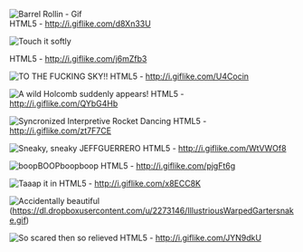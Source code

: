 ![Barrel Rollin - Gif](http://i.giflike.com/d8Xn33U.gif)  
HTML5 - http://i.giflike.com/d8Xn33U

![Touch it softly](https://dl.dropboxusercontent.com/u/2273146/thesofttouch.gif)

HTML5 - http://i.giflike.com/j6mZfb3

![TO THE FUCKING SKY!!](http://i.giflike.com/U4Cocin.gif)
HTML5 - http://i.giflike.com/U4Cocin

![A wild Holcomb suddenly appears!](http://i.giflike.com/QYbG4Hb.gif)
HTML5 - http://i.giflike.com/QYbG4Hb

![Syncronized Interpretive Rocket Dancing](http://i.giflike.com/zt7F7CE.gif)
HTML5 - http://i.giflike.com/zt7F7CE

![Sneaky, sneaky JEFFGUERRERO](http://i.giflike.com/WtVWOf8.gif)
HTML5 - http://i.giflike.com/WtVWOf8

![boopBOOPboopboop](http://i.giflike.com/pjgFt6g.gif)
HTML5 - http://i.giflike.com/pjgFt6g

![Taaap it in](http://i.giflike.com/x8ECC8K.gif)
HTML5 - http://i.giflike.com/x8ECC8K

![Accidentally beautiful](http://gfycat.com/IllustriousWarpedGartersnake)(https://dl.dropboxusercontent.com/u/2273146/IllustriousWarpedGartersnake.gif)

![So scared then so relieved](http://i.giflike.com/JYN9dkU.gif)
HTML5 - http://i.giflike.com/JYN9dkU
